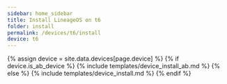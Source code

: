 ```yaml
---
sidebar: home_sidebar
title: Install LineageOS on t6
folder: install
permalink: /devices/t6/install
device: t6
---
```

{% assign device = site.data.devices[page.device] %}
{% if device.is_ab_device %}
{% include templates/device_install_ab.md %}
{% else %}
{% include templates/device_install.md %}
{% endif %}
